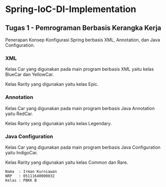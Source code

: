 # Spring-IoC-DI-Implementation
## Tugas 1 - Pemrograman Berbasis Kerangka Kerja

Penerapan Konsep Konfigurasi Spring berbasis XML, Annotation, dan Java Configuration.

### XML
Kelas Car yang digunakan pada main program berbasis XML yaitu kelas BlueCar dan YellowCar.

Kelas Rarity yang digunakan yaitu kelas Epic.

### Annotation
Kelas Car yang digunakan pada main program berbasis Java Annotation yaitu RedCar.

Kelas Rarity yang digunakan yaitu kelas Legendary.

### Java Configuration
Kelas Car yang digunakan pada main program berbasis Java Configuration yaitu IndigoCar.

Kelas Rarity yang digunakan yaitu kelas Common dan Rare.

```Text
Nama  : Irman Kurniawan
NRP   : 05111640000032
Kelas : PBKK B
```

